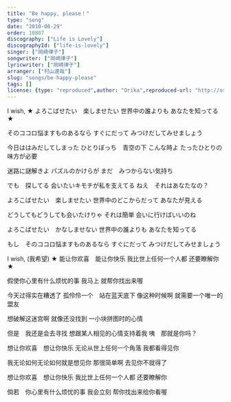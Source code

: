 ```yaml
---
title: "Be happy, please！"
type: "song"
date: "2010-08-29"
order: 10807
discography: ["Life is Lovely"]
discographyId: ["life-is-lovely"]
singer: ["岡崎律子"]
songwriter: ["岡崎律子"]
lyricwriter: ["岡崎律子"]
arranger: ["村山達哉"]
slug: "songs/be-happy-please"
tags: []
license: {type: "reproduced",author: "Orika",reproduced-url: "http://orikamushi.myweb.hinet.net/",reproduced-website: "織歌蟲網站"}
---
```


I wish, 
★ よろこばせたい　楽しませたい 
世界中の誰よりも 
あなたを知ってる ★ 

そのココロ悩ますものあるなら 
すぐにだって 
みつけだしてみせましょう 

今日ははみだしてしまった 
ひとりぼっち　青空の下 
こんな時よ 
たったひとりの味方が必要 

迷路に謎解きよ 
パズルのかけらが 
まだ　みつからない気持ち 

でも　探してる 
会いたいキモチが私を支えてる 
ねえ　それはあなたなの？ 

よろこばせたい　楽しませたい 
世界中のどこからだって 
あなたが見える 

どうしてもどうしても会いたけりゃ 
それは簡単 
会いに行けばいいのね 

よろこばせたい　かなしませない 
世界中の誰よりも 
あなたを知ってる 

もし　そのココロ悩ますものあるなら 
すぐにだって 
みつけだしてみせましょう

I wish, (我希望)
★ 能让你欢喜　能让你快乐
我比世上任何一个人都
还要瞭解你 ★ 

假使你心里有什么烦忧的事
我马上
就帮你找出来喔

今天过得实在糟透了
孤伶伶一个　站在蓝天底下
像这种时候啊
就需要一个唯一的盟友

想破解这迷宫啊
就像还没找到
一小块拼图时的心情

但是　我还是会去寻找
想跟某人相见的心情支持着我
咦　那就是你吗？ 

想让你欢喜　想让你快乐
无论从世上任何一个角落
我都看得见你

我无论如何无论如何就是想见你
那很简单啊
去见你不就得了

想让你欢喜　想让你快乐
我比世上任何一个人都
还要瞭解你

倘若　你心里有什么烦忧的事
我会立刻
帮你找出来给你看喔
